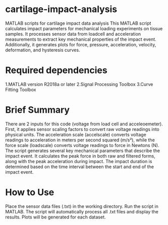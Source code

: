 # cartilage-impact-analysis
MATLAB scripts for cartilage impact data analysis
This MATLAB script calculates impact parameters for mechanical loading experiments on tissue samples. It processes sensor data from loadcell and acceleration measurements to extract key mechanical properties of the impact event. Additionally, it generates plots for force, pressure, acceleration, velocity, deformation, and hysteresis curves.
# Required dependencies
1.MATLAB version R2018a or later
2.Signal Processing Toolbox 
3.Curve Fitting Toolbox
# Brief Summary
There are 2 inputs for this code (voltage from load cell and acceleoemeter). First, it applies sensor scaling factors to convert raw voltage readings into physical units. The acceleration scale (accelscale) converts voltage readings to acceleration in meters per second squared (m/s²), while the force scale (loadscale) converts voltage readings to force in Newtons (N).
The script generates several key mechanical parameters that describe the impact event. It calculates the peak force in both raw and filtered forms, along with the peak acceleration during impact. The impact duration is determined based on the time interval between the start and end of the impact event.

# How to Use
Place the sensor data files (.txt) in the working directory.
Run the script in MATLAB.
The script will automatically process all .txt files and display the results.
Plots will be generated for each dataset.

